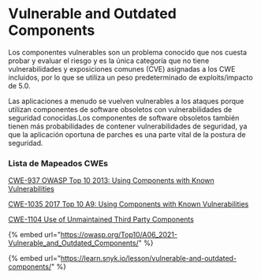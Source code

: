# Vulnerable and Outdated Components

Los componentes vulnerables son un problema conocido que nos cuesta probar y evaluar el riesgo y es la única categoría que no tiene vulnerabilidades y exposiciones comunes (CVE) asignadas a los CWE incluidos, por lo que se utiliza un peso predeterminado de exploits/impacto de 5.0.

Las aplicaciones a menudo se vuelven vulnerables a los ataques porque utilizan componentes de software obsoletos con vulnerabilidades de seguridad conocidas.Los componentes de software obsoletos también tienen más probabilidades de contener vulnerabilidades de seguridad, ya que la aplicación oportuna de parches es una parte vital de la postura de seguridad.

### Lista de Mapeados CWEs

[CWE-937 OWASP Top 10 2013: Using Components with Known Vulnerabilities](https://cwe.mitre.org/data/definitions/937.html)

[CWE-1035 2017 Top 10 A9: Using Components with Known Vulnerabilities](https://cwe.mitre.org/data/definitions/1035.html)

[CWE-1104 Use of Unmaintained Third Party Components](https://cwe.mitre.org/data/definitions/1104.html)

{% embed url="https://owasp.org/Top10/A06_2021-Vulnerable_and_Outdated_Components/" %}

{% embed url="https://learn.snyk.io/lesson/vulnerable-and-outdated-components/" %}
